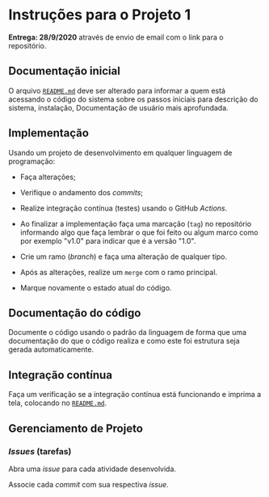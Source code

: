 # Instruções para o Projeto 1

**Entrega: 28/9/2020** através de envio de email com o link para o repositório. 

## Documentação inicial

O arquivo [`README.md`](README.md) deve ser alterado para informar a quem
está acessando o código do sistema sobre os passos iniciais para descrição
do sistema, instalação, Documentação de usuário mais aprofundada.

## Implementação

Usando um projeto de desenvolvimento em qualquer linguagem 
de programação:
- Faça alterações;
- Verifique o andamento dos *commits*;
- Realize integração contínua (testes) usando o GitHub *Actions*.

- Ao finalizar a implementação faça uma marcação (`tag`) no repositório
informando algo que faça lembrar o que foi feito ou algum marco
como por exemplo "v1.0" para indicar que é a versão "1.0".
- Crie um ramo (*branch*) e faça uma alteração de qualquer tipo.
- Após as alterações, realize um `merge` com o ramo principal.
- Marque novamente o estado atual do código.

## Documentação do código

Documente o código usando o padrão da linguagem de forma que uma documentação
do que o código realiza e como este foi estrutura seja gerada automaticamente.

## Integração contínua

Faça um verificação se a integração contínua está funcionando e imprima
 a tela, colocando no [`README.md`](README.md).

 ## Gerenciamento de Projeto

 ### *Issues* (tarefas)

Abra uma *issue* para cada atividade desenvolvida.

Associe cada *commit* com sua respectiva *issue*.
